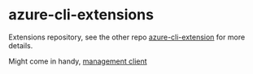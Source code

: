 # azure-cli-extensions

Extensions repository, see the other repo [azure-cli-extension](https://github.com/grecoe/azure-cli-extension) for more details. 

Might come in handy, [management client](https://github.com/Azure/azure-cli-extensions/blob/main/src/aks-preview/azext_aks_preview/_client_factory.py)